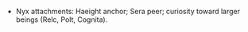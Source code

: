 - Nyx attachments: Haeight anchor; Sera peer; curiosity toward larger beings (Relc, Polt, Cognita).
